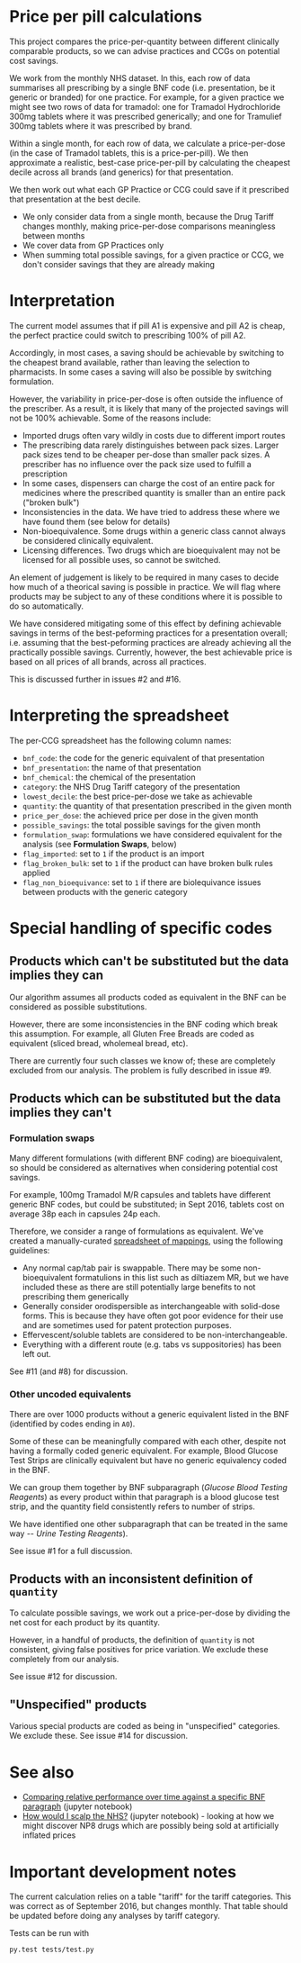 # Price per pill calculations

This project compares the price-per-quantity between different clinically comparable products, so we can advise practices and CCGs on potential cost savings.

We work from the monthly NHS dataset. In this, each row of data summarises all prescribing by a single BNF code (i.e. presentation, be it generic or branded) for one practice. For example, for a given practice we might see two rows of data for tramadol: one for Tramadol Hydrochloride 300mg tablets where it was prescribed generically; and one for Tramulief 300mg tablets where it was prescribed by brand.

Within a single month, for each row of data, we calculate a price-per-dose (in the case of Tramadol tablets, this is a price-per-pill).  We then approximate a realistic, best-case price-per-pill by calculating the cheapest decile across all brands (and generics) for that presentation.

We then work out what each GP Practice or CCG could save if it prescribed that presentation at the best decile.

* We only consider data from a single month, because the Drug Tariff changes monthly, making price-per-dose comparisons meaningless between months
* We cover data from GP Practices only
* When summing total possible savings, for a given practice or CCG, we don't consider savings that they are already making

# Interpretation

The current model assumes that if pill A1 is expensive and pill A2 is
cheap, the perfect practice could switch to prescribing 100%
of pill A2.

Accordingly, in most cases, a saving should be achievable by switching to the cheapest brand available, rather than leaving the selection to pharmacists.  In some cases a saving will also be possible by switching formulation.

However, the variability in price-per-dose is often
outside the influence of the prescriber. As a result, it is likely
that many of the projected savings will not be 100% achievable. Some of the reasons include:

* Imported drugs often vary wildly in costs due to different import routes
* The prescribing data rarely distinguishes between pack sizes.  Larger pack sizes tend to be cheaper per-dose than smaller pack sizes.  A prescriber has no influence over the pack size used to fulfill a prescription
* In some cases, dispensers can charge the cost of an entire pack for medicines where the prescribed quantity is smaller than an entire pack ("broken bulk")
* Inconsistencies in the data. We have tried to address these where we have found them (see below for details)
* Non-bioequivalence. Some drugs within a generic class cannot always be considered clinically equivalent.
* Licensing differences. Two drugs which are bioequivalent may not be licensed for all possible uses, so cannot be switched.

An element of judgement is likely to be required in many cases to
decide how much of a theorical saving is possible in practice. We will
flag where products may be subject to any of these conditions where it is possible to do so automatically.

We have considered mitigating some of this effect by defining
achievable savings in terms of the best-peforming practices for a
presentation overall; i.e. assuming that the best-peforming practices
are already achieving all the practically possible savings.
Currently, however, the best achievable price is based on all prices
of all brands, across all practices.

This is discussed further in issues #2 and #16.


# Interpreting the spreadsheet

The per-CCG spreadsheet has the following column names:

* `bnf_code`: the code for the generic equivalent of that presentation
* `bnf_presentation`: the name of that presentation
* `bnf_chemical`: the chemical of the presentation
* `category`: the NHS Drug Tariff category of the presentation
* `lowest_decile`: the best price-per-dose we take as achievable
* `quantity`: the quantity of that presentation prescribed in the given month
* `price_per_dose`: the achieved price per dose in the given month
* `possible_savings`: the total possible savings for the given month
* `formulation_swap`: formulations we have considered equivalent for the analysis (see **Formulation Swaps**, below)
* `flag_imported`: set to `1` if the product is an import
* `flag_broken_bulk`: set to `1` if the product can have broken bulk rules applied
* `flag_non_bioequivance`: set to `1` if there are biolequivance issues between products with the generic category

# Special handling of specific codes

## Products which can't be substituted but the data implies they can

Our algorithm assumes all products coded as equivalent in the BNF can be considered as possible substitutions.

However, there are some inconsistencies in the BNF coding which break this assumption.  For example, all Gluten Free Breads are coded as equivalent (sliced bread, wholemeal bread, etc).

There are currently four such classes we know of; these are completely excluded from our analysis. The problem is fully described in issue #9.


## Products which can be substituted but the data implies they can't

### Formulation swaps

Many different formulations (with different BNF coding) are bioequivalent, so should be considered as alternatives when considering potential cost savings.

For example, 100mg Tramadol M/R capsules and tablets have different generic BNF codes, but could be substituted; in Sept 2016, tablets cost on average 38p each in capsules 24p each.

Therefore, we consider a range of formulations as equivalent.  We've created a manually-curated [spreadsheet of mappings](https://docs.google.com/spreadsheets/d/1SvMGCKrmqsNkZYuGW18Sf0wTluXyV4bhyZQaVLcO41c/edit#gid=1784930737), using the following guidelines:

* Any normal cap/tab pair is swappable. There may be some non-bioequivalent formatulions in this list such as diltiazem MR, but we have included these as there are still potentially large benefits to not prescribing them generically
* Generally consider orodispersible as interchangeable with solid-dose forms. This is because they have often got poor evidence for their use and are sometimes used for patent protection purposes.
* Effervescent/soluble tablets are considered to be non-interchangeable.
* Everything with a different route (e.g. tabs vs suppositories) has been left out.

See #11 (and #8) for discussion.

### Other uncoded equivalents

There are over 1000 products without a generic equivalent listed in the BNF (identified by codes ending in `A0`).

Some of these can be meaningfully compared with each other, despite not having a formally coded generic equivalent. For example, Blood Glucose Test Strips are clinically equivalent but have no generic equivalency coded in the BNF.

We can group them together by BNF subparagraph (*Glucose Blood Testing Reagents*) as every product within that paragraph is a blood glucose test strip, and the quantity field consistently refers to number of strips.

We have identified one other subparagraph that can be treated in the same way -- *Urine Testing Reagents*).

See issue #1 for a full discussion.

## Products with an inconsistent definition of `quantity`

To calculate possible savings, we work out a price-per-dose by dividing the net cost for each product by its quantity.

However, in a handful of products, the definition of `quantity` is not consistent, giving false positives for price variation.  We exclude these completely from our analysis.

See issue #12 for discussion.

## "Unspecified" products

Various special products are coded as being in "unspecified" categories. We exclude these. See issue #14 for discussion.

# See also

* [Comparing relative performance over time against a specific BNF paragraph](https://github.com/ebmdatalab/price-per-dose/blob/master/Comparing%20performance%20of%20entities%20over%20time.ipynb) (jupyter notebook)
* [How would I scalp the NHS?](https://github.com/ebmdatalab/price-per-dose/blob/master/How%20would%20I%20scalp%20the%20NHS%3F.ipynb) (jupyter notebook) - looking at how we might discover NP8 drugs which are possibly being sold at artificially inflated prices

# Important development notes

The current calculation relies on a table "tariff" for the tariff categories. This was correct as of September 2016, but changes monthly. That table should be updated before doing any analyses by tariff category.

Tests can be run with

    py.test tests/test.py
